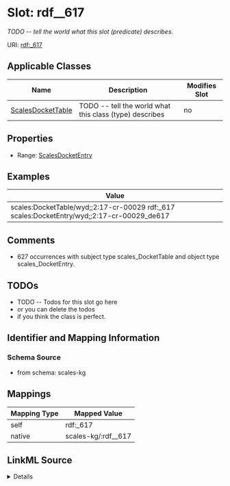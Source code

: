 

# Slot: rdf__617


_TODO -- tell the world what this slot (predicate) describes._





URI: [rdf:_617](http://www.w3.org/1999/02/22-rdf-syntax-ns#_617)



<!-- no inheritance hierarchy -->





## Applicable Classes

| Name | Description | Modifies Slot |
| --- | --- | --- |
| [ScalesDocketTable](../classes/ScalesDocketTable.md) | TODO -- tell the world what this class (type) describes |  no  |







## Properties

* Range: [ScalesDocketEntry](../classes/ScalesDocketEntry.md)






## Examples

| Value |
| --- |
| scales:DocketTable/wyd;;2:17-cr-00029 rdf:_617 scales:DocketEntry/wyd;;2:17-cr-00029_de617 |

## Comments

* 627 occurrences with subject type scales_DocketTable and object type scales_DocketEntry.

## TODOs

* TODO -- Todos for this slot go here
* or you can delete the todos
* if you think the class is perfect.

## Identifier and Mapping Information







### Schema Source


* from schema: scales-kg




## Mappings

| Mapping Type | Mapped Value |
| ---  | ---  |
| self | rdf:_617 |
| native | scales-kg/:rdf__617 |




## LinkML Source

<details>
```yaml
name: rdf__617
description: TODO -- tell the world what this slot (predicate) describes.
todos:
- TODO -- Todos for this slot go here
- or you can delete the todos
- if you think the class is perfect.
comments:
- 627 occurrences with subject type scales_DocketTable and object type scales_DocketEntry.
examples:
- value: scales:DocketTable/wyd;;2:17-cr-00029 rdf:_617 scales:DocketEntry/wyd;;2:17-cr-00029_de617
from_schema: scales-kg
rank: 1000
slot_uri: rdf:_617
alias: rdf__617
domain_of:
- scales_DocketTable
range: scales_DocketEntry

```
</details>